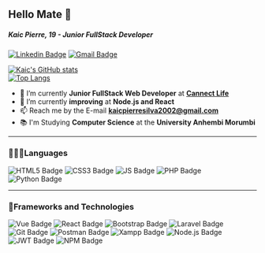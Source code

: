 ## Hello Mate 👋
##### Kaic Pierre, 19 - Junior FullStack Developer
[![Linkedin Badge](https://img.shields.io/badge/LinkedIn-0077B5?style=for-the-badge&logo=linkedin&logoColor=white)](https://www.linkedin.com/in/kaic-pierre/) [![Gmail Badge](https://img.shields.io/badge/Gmail-D14836?style=for-the-badge&logo=gmail&logoColor=white)](mailto:kaicpierresilva2002@gmail.com)

[![Kaic's GitHub stats](https://github-readme-stats.vercel.app/api?username=KaicPierre&show_icons=true&theme=dark&hide_border=true)](https://github.com/anuraghazra/github-readme-stats)  
[![Top Langs](https://github-readme-stats.vercel.app/api/top-langs/?username=KaicPierre&exclude_repo=github-readme-stats,anuraghazra.github.io&theme=dark&hide_border=true&card_width=495)](https://github.com/anuraghazra/github-readme-stats)


- 🔭 I’m currently **Junior FullStack Web Developer** at [**Cannect Life**](https://www.linkedin.com/company/cannect-saude/) 
- 🚀 I’m currently **improving** at **Node.js and React**
- 📫 Reach me by the E-mail **kaicpierresilva2002@gmail.com**
- 📚 I'm Studying **Computer Science** at the **University Anhembi Morumbi**

---
### 👨🏽‍💻Languages

![HTML5 Badge](https://img.shields.io/badge/HTML-239120?style=for-the-badge&logo=html5&logoColor=white) ![CSS3 Badge](https://img.shields.io/badge/CSS3-1572B6?style=for-the-badge&logo=css3&logoColor=white) ![JS Badge](https://img.shields.io/badge/JavaScript-F7DF1E?style=for-the-badge&logo=javascript&logoColor=black) ![PHP Badge](https://img.shields.io/badge/PHP-777BB4?style=for-the-badge&logo=php&logoColor=white) ![Python Badge](https://img.shields.io/badge/Python-FFD43B?style=for-the-badge&logo=python&logoColor=darkgreen)


---
### 🚀Frameworks and Technologies
![Vue Badge](https://img.shields.io/badge/Vue.js-35495E?style=for-the-badge&logo=vuedotjs&logoColor=4FC08D) ![React Badge](https://img.shields.io/badge/React-20232A?style=for-the-badge&logo=react&logoColor=61DAFB) ![Bootstrap Badge](https://img.shields.io/badge/Bootstrap-563D7C?style=for-the-badge&logo=bootstrap&logoColor=white) ![Laravel Badge](https://img.shields.io/badge/Laravel-FF2D20?style=for-the-badge&logo=laravel&logoColor=white) ![Git Badge](https://img.shields.io/badge/Git-F05032?style=for-the-badge&logo=git&logoColor=white) ![Postman Badge](https://img.shields.io/badge/Postman-FF6C37?style=for-the-badge&logo=Postman&logoColor=white) ![Xampp Badge](https://img.shields.io/badge/Xampp-F37623?style=for-the-badge&logo=xampp&logoColor=white) ![Node.js Badge](https://img.shields.io/badge/Node.js-339933?style=for-the-badge&logo=nodedotjs&logoColor=white) ![JWT Badge](https://img.shields.io/badge/JWT-000000?style=for-the-badge&logo=JSON%20web%20tokens&logoColor=white) ![NPM Badge](https://img.shields.io/badge/npm-CB3837?style=for-the-badge&logo=npm&logoColor=white)

